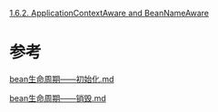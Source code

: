 








[1.6.2. ApplicationContextAware and BeanNameAware](https://docs.spring.io/spring-framework/docs/current/reference/html/core.html#beans-factory-aware)































# 参考

 [bean生命周期——初始化.md](../BeanFactory/bean生命周期——初始化.md) 

 [bean生命周期——销毁.md](../BeanFactory/bean生命周期——销毁.md) 

